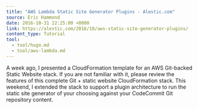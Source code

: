 ```yaml
---
title: "AWS Lambda Static Site Generator Plugins - Alestic.com"
source: Eric Hammond
date: 2016-10-31 22:25:00 +0000
link: https://alestic.com/2016/10/aws-static-site-generator-plugins/
content_type: Tutorial
tool:
  - tool/hugo.md
  - tool/aws-lambda.md
---
```

A week ago, I presented a CloudFormation template for an AWS Git-backed Static Website stack. If you are not familiar with it, please review the features of this complete Git + static website CloudFormation stack. This weekend, I extended the stack to support a plugin architecture to run the static site generator of your choosing against your CodeCommit Git repository content.

